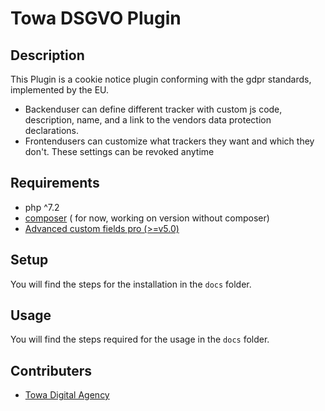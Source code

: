 # Towa DSGVO Plugin

## Description
This Plugin is a cookie notice plugin conforming with the gdpr standards, implemented by the EU. 
- Backenduser can define different tracker with custom js code, description, name, and a link to the vendors data protection declarations.
- Frontendusers can customize what trackers they want and which they don't. These settings can be revoked anytime

## Requirements
- php ^7.2
- [composer](https://getcomposer.org/) ( for now, working on version without composer)
- [Advanced custom fields pro (>=v5.0)](advancedcustomfields.com)

## Setup 
You will find the steps for the installation in the `docs` folder.

## Usage
You will find the steps required for the usage in the `docs` folder.

## Contributers
- [Towa Digital Agency](https://www.towa.at)
